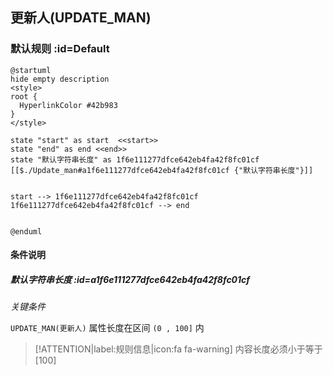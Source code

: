 ## 更新人(UPDATE_MAN) <!-- {docsify-ignore-all} -->

   

### 默认规则 :id=Default

```plantuml
@startuml
hide empty description
<style>
root {
  HyperlinkColor #42b983
}
</style>

state "start" as start  <<start>>
state "end" as end <<end>>
state "默认字符串长度" as 1f6e111277dfce642eb4fa42f8fc01cf [[$./Update_man#a1f6e111277dfce642eb4fa42f8fc01cf {"默认字符串长度"}]]


start --> 1f6e111277dfce642eb4fa42f8fc01cf 
1f6e111277dfce642eb4fa42f8fc01cf --> end 


@enduml
```

#### 条件说明

##### 默认字符串长度 :id=a1f6e111277dfce642eb4fa42f8fc01cf


*关键条件*


`UPDATE_MAN(更新人)` 属性长度在区间 `(0 , 100]` 内

> [!ATTENTION|label:规则信息|icon:fa fa-warning]
> 内容长度必须小于等于[100]







